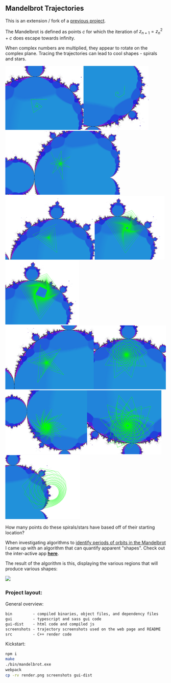 ## Mandelbrot Trajectories

This is an extension / fork of a [previous project][orbits].

The Mandelbrot is defined as points $c$ for which the iteration of $z_{n+1} = z_{n}^2 + c$ does
escape towards infinity.

When complex numbers are multiplied, they appear to rotate on the complex plane. Tracing the
trajectories can lead to cool shapes - spirals and stars.

<img height="200" src="screenshots/1.png"><img height="200" src="screenshots/1 a.png"><img height="200" src="screenshots/1 b.png"><img height="200" src="screenshots/3.png"><img height="200" src="screenshots/4.png"><img height="200" src="screenshots/4 a.png"><img height="200" src="screenshots/5.png"><img height="200" src="screenshots/10.png"><img height="200" src="screenshots/12.png"><img height="200" src="screenshots/13.png"><img height="200" src="screenshots/circle.png">

How many points do these spirals/stars have based off of their starting location?

When investigating algorithms to [identify periods of orbits in the Mandelbrot][orbits] I came up
with an algorithm that can quantify apparent "shapes". Check out the inter-active app
[**here**][app].

[orbits]: https://github.com/jeremy-rifkin/mandelbrot-orbits
[app]: https://rifkin.dev/projects/mandelbrot-trajectories/

The result of the algorithm is this, displaying the various regions that will produce various
shapes:

![](render.png)

### Project layout:

General overview:

```
bin         - compiled binaries, object files, and dependency files
gui         - typescript and sass gui code
gui-dist    - html code and compiled js
screenshots - trajectory screenshots used on the web page and README
src         - C++ render code
```

Kickstart:

```bash
npm i
make
./bin/mandelbrot.exe
webpack
cp -rv render.png screenshots gui-dist
```
